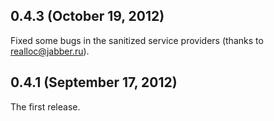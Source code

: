## 0.4.3 (October 19, 2012)

Fixed some bugs in the sanitized service providers (thanks to realloc@jabber.ru).

[@demonccc]: https://github.com/demonccc

## 0.4.1 (September 17, 2012)

The first release.

[@demonccc]: https://github.com/demonccc
